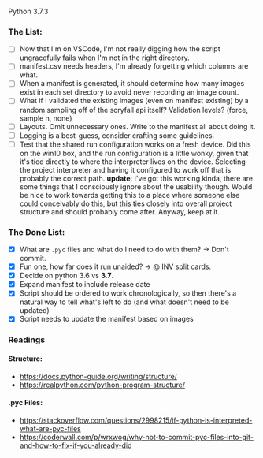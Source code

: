 
Python 3.7.3

### The List:

- [ ] Now that I'm on VSCode, I'm not really digging how the script ungracefully fails when I'm not in the right directory.
- [ ] manifest.csv needs headers, I'm already forgetting which columns are what.
- [ ] When a manifest is generated, it should determine how many images exist in each set directory to avoid never recording an image count.
- [ ] What if I validated the existing images (even on manifest existing) by a random sampling off of the scryfall api itself? Validation levels? (force, sample n, none)
- [ ] Layouts. Omit unnecessary ones. Write to the manifest all about doing it.
- [ ] Logging is a best-guess, consider crafting some guidelines.
- [ ] Test that the shared run configuration works on a fresh device.
Did this on the win10 box, and the run configuration is a little wonky, given that it's tied directly to where the interpreter lives on the device. Selecting the project interpreter and having it configured to work off that is probably the correct path. **update**: I've got this working kinda, there are some things that I consciously ignore about the usability though. Would be nice to work towards getting this to a place where someone else could conceivably do this, but this ties closely into overall project structure and should probably come after. Anyway, keep at it.

### The Done List:

- [x] What are `.pyc` files and what do I need to do with them? -> Don't commit.
- [x] Fun one, how far does it run unaided? -> @ INV split cards.
- [x] Decide on python 3.6 vs **3.7**.
- [x] Expand manifest to include release date
- [x] Script should be ordered to work chronologically, so then there's a natural way to tell what's left to do (and what doesn't need to be updated)
- [x] Script needs to update the manifest based on images 

### Readings

#### Structure:
- https://docs.python-guide.org/writing/structure/
- https://realpython.com/python-program-structure/

#### .pyc Files:
- https://stackoverflow.com/questions/2998215/if-python-is-interpreted-what-are-pyc-files
- https://coderwall.com/p/wrxwog/why-not-to-commit-pyc-files-into-git-and-how-to-fix-if-you-already-did
